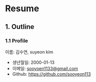 # Resume

## 1. Outline
### 1.1 Profile
이름: 김수연, suyeon kim
- 생년월일: 2000-01-13
- 이메일: sooyoen1133@gmail.com
- Github: https://github.com/sooyeon113
